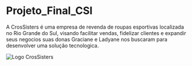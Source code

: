 # Projeto_Final_CSI

A CrosSisters é uma empresa de revenda de roupas esportivas localizada no Rio Grande do Sul, visando facilitar vendas, fidelizar clientes e expandir seus negocios suas donas Graciane e Ladyane nos buscaram para desenvolver uma solução tecnologica.

![Logo CrosSisters](https://santoinacioacojeorg-my.sharepoint.com/personal/eduardo_leonardi_edu_santoinacio-rio_com_br/Documents/Logo%20CrosSisters.jpeg)

